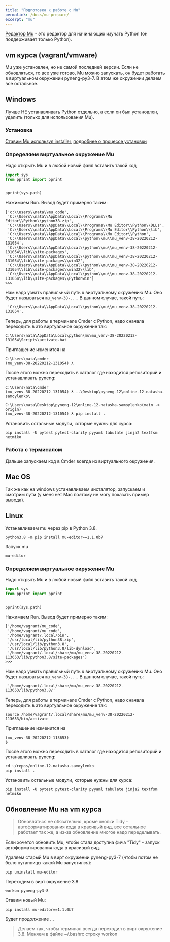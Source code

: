 ```yaml
---
title: "Подготовка к работе с Mu"
permalink: /docs/mu-prepare/
excerpt: "mu"
---
```


[Редактор Mu](https://codewith.mu/) - это редактор для начинающих изучать Python (он поддерживает только Python).


## vm курса (vagrant/vmware)

Mu уже установлен, но не самой последней версии.
Если не обновляться, то все уже готово, Mu можно запускать, он будет работать в виртуальном окружении pyneng-py3-7.
В этом же окружении делаем все остальное. 


## Windows

Лучше НЕ устанавливать Python отдельно, а если он был установлен, удалить (только для использования Mu).

### Установка

[Ставим Mu используя installer](https://github.com/mu-editor/mu/releases/download/1.1.0-beta.7/Signed-Mu-Editor-1.1.0b7.msi), [подробнее о процессе установки](https://codewith.mu/en/howto/1.1/install_windows)

### Определяем виртуальное окружение Mu

Надо открыть Mu и в любой новый файл вставить такой код

```python
import sys
from pprint import pprint


pprint(sys.path)
```

Нажимаем Run. Вывод будет примерно таким:

```
['c:\\users\\nata\\mu_code',
 'C:\\Users\\nata\\AppData\\Local\\Programs\\Mu Editor\\Python\\python38.zip',
 'C:\\Users\\nata\\AppData\\Local\\Programs\\Mu Editor\\Python\\DLLs',
 'C:\\Users\\nata\\AppData\\Local\\Programs\\Mu Editor\\Python\\lib',
 'C:\\Users\\nata\\AppData\\Local\\Programs\\Mu Editor\\Python',
 'C:\\Users\\nata\\AppData\\Local\\python\\mu\\mu_venv-38-20220212-131054',
 'C:\\Users\\nata\\AppData\\Local\\python\\mu\\mu_venv-38-20220212-131054\\lib\\site-packages',
 'C:\\Users\\nata\\AppData\\Local\\python\\mu\\mu_venv-38-20220212-131054\\lib\\site-packages\\win32',
 'C:\\Users\\nata\\AppData\\Local\\python\\mu\\mu_venv-38-20220212-131054\\lib\\site-packages\\win32\\lib',
 'C:\\Users\\nata\\AppData\\Local\\python\\mu\\mu_venv-38-20220212-131054\\lib\\site-packages\\Pythonwin']
>>> 
```

Нам надо узнать правильный путь к виртуальному окружению Mu. Оно будет называться ``mu_venv-38-...``.
В данном случае, такой путь:

```
 'C:\\Users\\nata\\AppData\\Local\\python\\mu\\mu_venv-38-20220212-131054',
```

Теперь, для работы в терминале Cmder с Python, надо сначала переходить в это виртуальное окружение так:

```
C:\Users\nata\AppData\Local\python\mu\mu_venv-38-20220212-131054\Scripts\activate.bat
```

Приглашение изменится на

```
C:\Users\nata\cmder
(mu_venv-38-20220212-131054) λ
```

После этого можно переходить в каталог где находится репозиторий и устанавливать pyneng:

```
C:\Users\nata\cmder
(mu_venv-38-20220212-131054) λ ..\Desktop\pyneng-12\online-12-natasha-samoylenko\

C:\Users\nata\Desktop\pyneng-12\online-12-natasha-samoylenko(main -> origin)
(mu_venv-38-20220212-131054) λ pip install .
```

Установить остальные модули, которые нужны для курса:

```
pip install -U pytest pytest-clarity pyyaml tabulate jinja2 textfsm netmiko
```


### Работа с терминалом

Дальше запускаем код в Cmder всегда из виртуального окружения.

## Mac OS

Так же как на windows устанавливаем инсталятор, запускаем и смотрим пути (у меня нет Mac поэтому не могу показать пример вывода).


## Linux

Устанавливаем mu через pip в Python 3.8.

```
python3.8 -m pip install mu-editor==1.1.0b7
```

Запуск mu

```
mu-editor
```

### Определяем виртуальное окружение Mu

Надо открыть Mu и в любой новый файл вставить такой код

```python
import sys
from pprint import pprint


pprint(sys.path)
```

Нажимаем Run. Вывод будет примерно таким:

```
['/home/vagrant/mu_code',
 '/home/vagrant/mu_code',
 '/home/vagrant/.local/bin',
 '/usr/local/lib/python38.zip',
 '/usr/local/lib/python3.8',
 '/usr/local/lib/python3.8/lib-dynload',
 '/home/vagrant/.local/share/mu/mu_venv-38-20220212-113653/lib/python3.8/site-packages']
>>> 
```

Нам надо узнать правильный путь к виртуальному окружению Mu. Оно будет называться ``mu_venv-38-...``.
В данном случае, такой путь:

```
 '/home/vagrant/.local/share/mu/mu_venv-38-20220212-113653/lib/python3.8/'
```

Теперь, для работы в терминале Cmder с Python, надо сначала переходить в это виртуальное окружение так:

```
source /home/vagrant/.local/share/mu/mu_venv-38-20220212-113653/bin/activate
```

Приглашение изменится на

```
(mu_venv-38-20220212-113653)
$
```

После этого можно переходить в каталог где находится репозиторий и устанавливать pyneng:

```
cd ~/repos/online-12-natasha-samoylenko
pip install .
```

Установить остальные модули, которые нужны для курса:

```
pip install -U pytest pytest-clarity pyyaml tabulate jinja2 textfsm netmiko
```


## Обновление Mu на vm курса

> Обновляться не обязательно, кроме кнопки Tidy - автоформатирования кода в красивый вид, все остальное работает
> так же, а из-за обновление многое надо переделывать.


Если хочется обновить Mu, чтобы стала доступна фича "Tidy" - запуск автоформатирования кода в красивый вид.

Удаляем старый Mu в вирт окружении pyneng-py3-7 (чтобы потом не было путанницы какой Mu запустился):

```
pip uninstall mu-editor
```

Переходим в вирт окружение 3.8

```
workon pyneng-py3-8
```

Ставим новый Mu:

```
pip install mu-editor==1.1.0b7
```

Будет продолжение ...

> Делаем так, чтобы терминал всегда переходил в вирт окружение 3.8. Меняем в файле ~/.bashrc строку workon 

